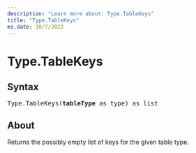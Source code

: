 ```yaml
---
description: "Learn more about: Type.TableKeys"
title: "Type.TableKeys"
ms.date: 10/7/2022
---
```

# Type.TableKeys

## Syntax

<pre>
Type.TableKeys(<b>tableType</b> as type) as list
</pre>

## About

Returns the possibly empty list of keys for the given table type.
